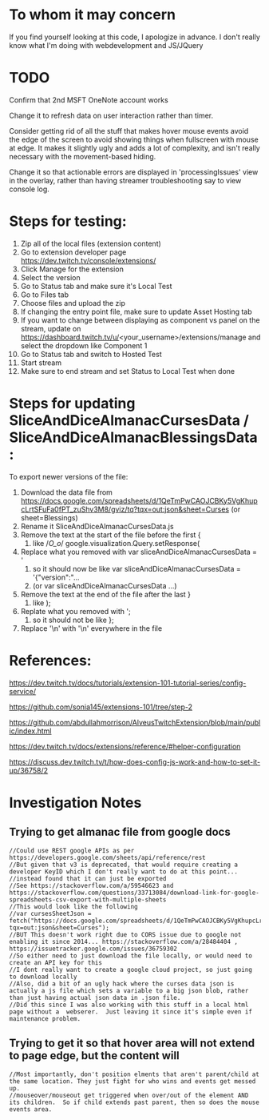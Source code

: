 # To whom it may concern
If you find yourself looking at this code, I apologize in advance.  I don't really know what I'm doing with webdevelopment and JS/JQuery


# TODO

Confirm that 2nd MSFT OneNote account works

Change it to refresh data on user interaction rather than timer.

Consider getting rid of all the stuff that makes hover mouse events avoid the edge of the screen to avoid showing things when fullscreen with mouse at edge.  It makes it slightly ugly and adds a lot of complexity, and isn't really necessary with the movement-based hiding.

Change it so that actionable errors are displayed in 'processingIssues' view in the overlay, rather than having streamer troubleshooting say to view console log.

# Steps for testing:
1. Zip all of the local files (extension content)
1. Go to extension developer page https://dev.twitch.tv/console/extensions/
1. Click Manage for the extension
1. Select the version
1. Go to Status tab and make sure it's Local Test
1. Go to Files tab
1. Choose files and upload the zip
1. If changing the entry point file, make sure to update Asset Hosting tab 
1. If you want to change between displaying as component vs panel on the stream, update on https://dashboard.twitch.tv/u/<your_username>/extensions/manage and select the dropdown like Component 1 
1. Go to Status tab and switch to Hosted Test
1. Start stream
1. Make sure to end stream and set Status to Local Test when done

# Steps for updating SliceAndDiceAlmanacCursesData / SliceAndDiceAlmanacBlessingsData:
To export newer versions of the file:
1. Download the data file from https://docs.google.com/spreadsheets/d/1QeTmPwCAOJCBKy5VgKhupcLrtSFuFa0fPT_zuShv3M8/gviz/tq?tqx=out:json&sheet=Curses (or sheet=Blessings)
2. Rename it SliceAndDiceAlmanacCursesData.js
3. Remove the text at the start of the file before the first { 
    1. like /*O_o*/ google.visualization.Query.setResponse(
4. Replace what you removed with var sliceAndDiceAlmanacCursesData = '  
    1. so it should now be like var sliceAndDiceAlmanacCursesData = '{"version":"...
    2. (or var sliceAndDiceAlmanacCursesData ...) 
5. Remove the text at the end of the file after the last }
    1. like );
6. Replate what you removed with ';
    1. so it should not be like };
7. Replace '\n' with '\\n' everywhere in the file


# References:

https://dev.twitch.tv/docs/tutorials/extension-101-tutorial-series/config-service/

https://github.com/sonia145/extensions-101/tree/step-2

https://github.com/abdullahmorrison/AlveusTwitchExtension/blob/main/public/index.html

https://dev.twitch.tv/docs/extensions/reference/#helper-configuration

https://discuss.dev.twitch.tv/t/how-does-config-js-work-and-how-to-set-it-up/36758/2



# Investigation Notes

## Trying to get almanac file from google docs
    //Could use REST google APIs as per https://developers.google.com/sheets/api/reference/rest
    //But given that v3 is deprecated, that would require creating a developer KeyID which I don't really want to do at this point...
    //instead found that it can just be exported
    //See https://stackoverflow.com/a/59546623 and https://stackoverflow.com/questions/33713084/download-link-for-google-spreadsheets-csv-export-with-multiple-sheets
    //This would look like the following
    //var cursesSheetJson = fetch("https://docs.google.com/spreadsheets/d/1QeTmPwCAOJCBKy5VgKhupcLrtSFuFa0fPT_zuShv3M8/gviz/tq?tqx=out:json&sheet=Curses");
    //BUT This doesn't work right due to CORS issue due to google not enabling it since 2014... https://stackoverflow.com/a/28484404 , https://issuetracker.google.com/issues/36759302	
    //So either need to just download the file locally, or would need to create an API key for this
    //I dont really want to create a google cloud project, so just going to download locally
    //Also, did a bit of an ugly hack where the curses data json is actually a js file which sets a variable to a big json blob, rather than just having actual json data in .json file.
    //Did this since I was also working with this stuff in a local html page without a  webserer.  Just leaving it since it's simple even if maintenance problem.
   
## Trying to get it so that hover area will not extend to page edge, but the content will
    //Most importantly, don't position elments that aren't parent/child at the same location. They just fight for who wins and events get messed up.
    //mouseover/mouseout get triggered when over/out of the element AND its children.  So if child extends past parent, then so does the mouse events area.